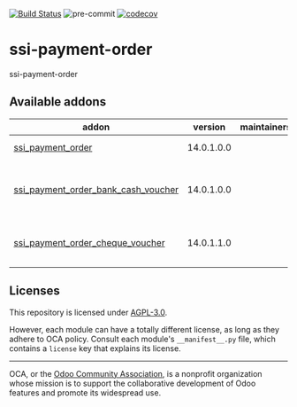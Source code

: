 [![Build Status](https://travis-ci.com/open-synergy/ssi-payment-order.svg?branch=14.0)](https://travis-ci.com/open-synergy/ssi-payment-order)
![pre-commit](https://github.com/open-synergy/ssi-payment-order/actions/workflows/pre-commit.yml/badge.svg)
[![codecov](https://codecov.io/gh/open-synergy/ssi-payment-order/branch/14.0/graph/badge.svg)](https://codecov.io/gh/open-synergy/ssi-payment-order)

<!-- /!\ do not modify above this line -->

# ssi-payment-order

ssi-payment-order

<!-- /!\ do not modify below this line -->

<!-- prettier-ignore-start -->

[//]: # (addons)

Available addons
----------------
addon | version | maintainers | summary
--- | --- | --- | ---
[ssi_payment_order](ssi_payment_order/) | 14.0.1.0.0 |  | Payment Order
[ssi_payment_order_bank_cash_voucher](ssi_payment_order_bank_cash_voucher/) | 14.0.1.0.0 |  | Payment Order + Cash Bank Voucher
[ssi_payment_order_cheque_voucher](ssi_payment_order_cheque_voucher/) | 14.0.1.1.0 |  | Payment Order + Cheque Voucher

[//]: # (end addons)

<!-- prettier-ignore-end -->

## Licenses

This repository is licensed under [AGPL-3.0](LICENSE).

However, each module can have a totally different license, as long as they adhere to OCA
policy. Consult each module's `__manifest__.py` file, which contains a `license` key
that explains its license.

----

OCA, or the [Odoo Community Association](http://odoo-community.org/), is a nonprofit
organization whose mission is to support the collaborative development of Odoo features
and promote its widespread use.
